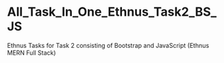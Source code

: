 # All_Task_In_One_Ethnus_Task2_BS_JS
Ethnus Tasks for Task 2 consisting of Bootstrap and JavaScript (Ethnus MERN Full Stack)
